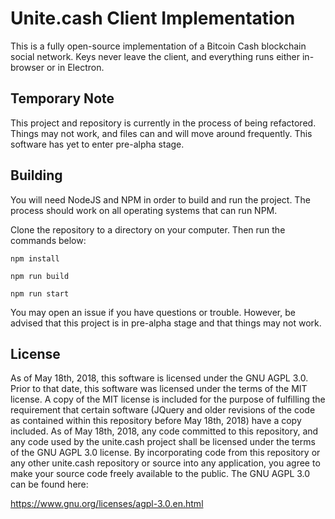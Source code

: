 # Unite.cash Client Implementation

This is a fully open-source implementation of a Bitcoin Cash blockchain
social network. Keys never leave the client, and everything runs either
in-browser or in Electron.

## Temporary Note

This project and repository is currently in the process of being
refactored. Things may not work, and files can and will move around
frequently. This software has yet to enter pre-alpha stage.

## Building

You will need NodeJS and NPM in order to build and run the project.
The process should work on all operating systems that can run NPM.

Clone the repository to a directory on your computer. Then run the
commands below:

```npm install```

```npm run build```

```npm run start```

You may open an issue if you have questions or trouble. However,
be advised that this project is in pre-alpha stage and that things may not
work.

## License

As of May 18th, 2018, this software is licensed under the GNU AGPL 3.0. Prior
to that date, this software was licensed under the terms of the MIT license.
A copy of the MIT license is included for the purpose of fulfilling the
requirement that certain software (JQuery and older revisions of the code
as contained within this repository before May 18th, 2018) have a copy included.
As of May 18th, 2018, any code committed to this repository, and any code used
by the unite.cash project shall be licensed under the terms of the GNU AGPL 3.0
license. By incorporating code from this repository or any other unite.cash
repository or source into any application, you agree to make your source code
freely available to the public. The GNU AGPL 3.0 can be found here:

https://www.gnu.org/licenses/agpl-3.0.en.html
